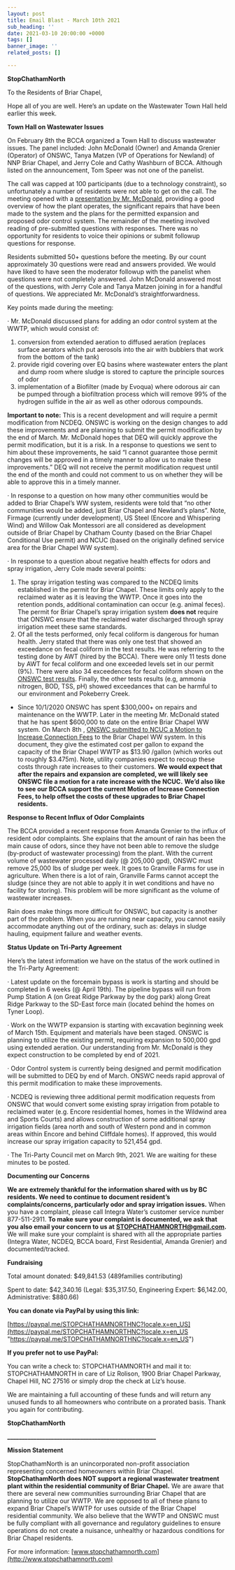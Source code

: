 ```yaml
---
layout: post
title: Email Blast - March 10th 2021
sub_heading: ''
date: 2021-03-10 20:00:00 +0000
tags: []
banner_image: ''
related_posts: []

---
```

**StopChathamNorth**

To the Residents of Briar Chapel,

Hope all of you are well. Here’s an update on the Wastewater Town Hall held earlier this week.

**Town Hall on Wastewater Issues**

On February 8th the BCCA organized a Town Hall to discuss wastewater issues. The panel included: John McDonald (Owner) and Amanda Grenier (Operator) of ONSWC, Tanya Matzen (VP of Operations for Newland) of NNP Briar Chapel, and Jerry Cole and Cathy Washburn of BCCA. Although listed on the announcement, Tom Speer was not one of the panelist.

The call was capped at 100 participants (due to a technology constraint), so unfortunately a number of residents were not able to get on the call.  The meeting opened with a [presentation by Mr. McDonald](https://www.briarchapellife.com/ResourceCenter/Download/44435/onswc%20bc%20wwtp%20presentation_3_821?doc_id=2887228&print=1&view=1), providing a good overview of how the plant operates, the significant repairs that have been made to the system and the plans for the permitted expansion and proposed odor control system. The remainder of the meeting involved reading of pre-submitted questions with responses. There was no opportunity for residents to voice their opinions or submit followup questions for response.

Residents submitted 50+ questions before the meeting. By our count approximately 30 questions were read and answers provided. We would have liked to have seen the moderator followup with the panelist when questions were not completely answered. John McDonald answered most of the questions, with Jerry Cole and Tanya Matzen joining in for a handful of questions. We appreciated Mr. McDonald’s straightforwardness.

Key points made during the meeting:

· Mr. McDonald discussed plans for adding an odor control system at the WWTP, which would consist of:

1. conversion from extended aeration to diffused aeration (replaces surface aerators which put aerosols into the air with bubblers that work from the bottom of the tank)
2. provide rigid covering over EQ basins where wastewater enters the plant and dump room where sludge is stored to capture the principle sources of odor
3. implementation of a Biofilter (made by Evoqua) where odorous air can be pumped through a biofiltration process which will remove 99% of the hydrogen sulfide in the air as well as other odorous compounds.

**Important to note:** This is a recent development and will require a permit modification from NCDEQ. ONSWC is working on the design changes to add these improvements and are planning to submit the permit modification by the end of March. Mr. McDonald hopes that DEQ will quickly approve the permit modification, but it is a risk. In a response to questions we sent to him about these improvements, he said “I cannot guarantee those permit changes will be approved in a timely manner to allow us to make these improvements.” DEQ will not receive the permit modification request until the end of the month and could not comment to us on whether they will be able to approve this in a timely manner.

· In response to a question on how many other communities would be added to Briar Chapel’s WW system, residents were told that “no other communities would be added, just Briar Chapel and Newland’s plans”. Note, Firmage (currently under development), US Steel (Encore and Whispering Wind) and Willow Oak Montessori are all considered as development outside of Briar Chapel by Chatham County (based on the Briar Chapel Conditional Use permit) and NCUC (based on the originally defined service area for the Briar Chapel WW system).

· In response to a question about negative health effects for odors and spray irrigation, Jerry Cole made several points:

1. The spray irrigation testing was compared to the NCDEQ limits established in the permit for Briar Chapel. These limits only apply to the reclaimed water as it is leaving the WWTP. Once it goes into the retention ponds, additional contamination can occur (e.g. animal feces). The permit for Briar Chapel’s spray irrigation system **does not** require that ONSWC ensure that the reclaimed water discharged through spray irrigation meet these same standards.
2. Of all the tests performed, only fecal coliform is dangerous for human health. Jerry stated that there was only one test that showed an exceedance on fecal coliform in the test results. He was referring to the testing done by AWT (hired by the BCCA). There were only 11 tests done by AWT for fecal coliform and one exceeded levels set in our permit (9%). There were also 34 exceedences for fecal coliform shown on the [ONSWC test results](https://www.briarchapellife.com/ResourceCenter/Download/44435/annex%201%20onswc%20sampling%20data%202020?doc_id=2878182&print=1&view=1). Finally, the other tests results (e.g, ammonia nitrogen, BOD, TSS, pH) showed exceedances that can be harmful to our environment and Pokeberry Creek.

* Since 10/1/2020 ONSWC has spent $300,000+ on repairs and maintenance on the WWTP. Later in the meeting Mr. McDonald stated that he has spent $600,000 to date on the entire Briar Chapel WW system. On March 8th , [ONSWC submitted to NCUC a Motion to Increase Connection Fees](https://starw1.ncuc.net/NCUC/ViewFile.aspx?Id=3ae4305f-ecc7-48fb-98f9-de5d1e84c4bb) to the Briar Chapel WW system. In this document, they give the estimated cost per gallon to expand the capacity of the Briar Chapel WWTP as $13.90 /gallon (which works out to roughly $3.475m). Note, utility companies expect to recoup these costs through rate increases to their customers. **We would expect that after the repairs and expansion are completed, we will likely see ONSWC file a motion for a rate increase with the NCUC.** **We’d also like to see our BCCA support the current Motion of Increase Connection Fees, to help offset the costs of these upgrades to Briar Chapel residents.**

**Response to Recent Influx of Odor Complaints**

The BCCA provided a recent response from Amanda Grenier to the influx of resident odor complaints. She explains that the amount of rain has been the main cause of odors, since they have not been able to remove the sludge (by-product of wastewater processing) from the plant. With the current volume of wastewater processed daily (@ 205,000 gpd), ONSWC must remove 25,000 lbs of sludge per week. It goes to Granville Farms for use in agriculture. When there is a lot of rain, Granville Farms cannot accept the sludge (since they are not able to apply it in wet conditions and have no facility for storing). This problem will be more significant as the volume of wastewater increases.

Rain does make things more difficult for ONSWC, but capacity is another part of the problem. When you are running near capacity, you cannot easily accommodate anything out of the ordinary, such as: delays in sludge hauling, equipment failure and weather events.

**Status Update on Tri-Party Agreement**

Here’s the latest information we have on the status of the work outlined in the Tri-Party Agreement:

· Latest update on the forcemain bypass is work is starting and should be completed in 6 weeks (@ April 19th). The pipeline bypass will run from Pump Station A (on Great Ridge Parkway by the dog park) along Great Ridge Parkway to the SD-East force main (located behind the homes on Tyner Loop).

· Work on the WWTP expansion is starting with excavation beginning week of March 15th. Equipment and materials have been staged. ONSWC is planning to utilize the existing permit, requiring expansion to 500,000 gpd using extended aeration. Our understanding from Mr. McDonald is they expect construction to be completed by end of 2021.

· Odor Control system is currently being designed and permit modification will be submitted to DEQ by end of March. ONSWC needs rapid approval of this permit modification to make these improvements.

· NCDEQ is reviewing three additional permit modification requests from ONSWC that would convert some existing spray irrigation from potable to reclaimed water (e.g. Encore residential homes, homes in the Wildwind area and Sports Courts) and allows construction of some additional spray irrigation fields (area north and south of Western pond and in common areas within Encore and behind Cliffdale homes). If approved, this would increase our spray irrigation capacity to 521,454 gpd.

· The Tri-Party Council met on March 9th, 2021. We are waiting for these minutes to be posted.

**Documenting our Concerns**

**We are extremely thankful for the information shared with us by BC residents. We need to continue to document resident’s complaints/concerns, particularly odor and spray irrigation issues.** When you have a complaint, please call Integra Water’s customer service number 877-511-2911. **To make sure your complaint is documented, we ask that you also email your concern to us at** [**STOPCHATHAMNORTH@gmail.com**](mailto:STOPCHATHAMNORTH@gmail.com)**.** We will make sure your complaint is shared with all the appropriate parties (Integra Water, NCDEQ, BCCA board, First Residential, Amanda Grenier) and documented/tracked.

**Fundraising**

Total amount donated: $49,841.53 (489families contributing)

Spent to date: $42,340.16 (Legal: $35,317.50, Engineering Expert: $6,142.00, Administrative: $880.66)

**You can donate via PayPal by using this link:**

[https://paypal.me/STOPCHATHAMNORTHNC?locale.x=en_US](https://paypal.me/STOPCHATHAMNORTHNC?locale.x=en_US "https://paypal.me/STOPCHATHAMNORTHNC?locale.x=en_US")

**If you prefer not to use PayPal:**

You can write a check to: STOPCHATHAMNORTH and mail it to: STOPCHATHAMNORTH in care of Liz Rolison, 1900 Briar Chapel Parkway, Chapel Hill, NC 27516 or simply drop the check at Liz’s house.

We are maintaining a full accounting of these funds and will return any unused funds to all homeowners who contribute on a prorated basis. Thank you again for contributing.

**StopChathamNorth**

**___________________________________________________**

**Mission Statement**

StopChathamNorth is an unincorporated non-profit association representing concerned homeowners within Briar Chapel. **StopChathamNorth does NOT support a regional wastewater treatment plant within the residential community of Briar Chapel.** We are aware that there are several new communities surrounding Briar Chapel that are planning to utilize our WWTP. We are opposed to all of these plans to expand Briar Chapel’s WWTP for uses outside of the Briar Chapel residential community. We also believe that the WWTP and ONSWC must be fully compliant with all governance and regulatory guidelines to ensure operations do not create a nuisance, unhealthy or hazardous conditions for Briar Chapel residents.

For more information: [www.stopchathamnorth.com](http://www.stopchathamnorth.com)